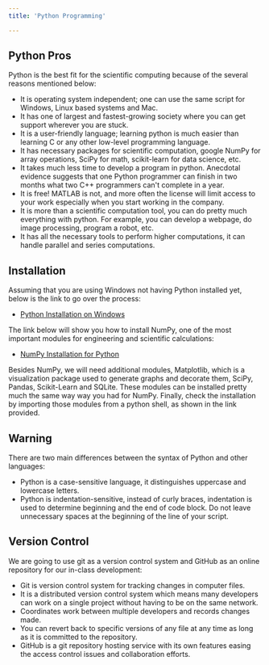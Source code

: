 ```yaml
---
title: 'Python Programming'

---
```


## Python Pros

Python is the best fit for the scientific computing because of the several reasons mentioned below:

- It is operating system independent; one can use the same script for Windows, Linux based systems and Mac.
- It has one of largest and fastest-growing society where you can get support wherever you are stuck.
- It is a user-friendly language; learning python is much easier than learning C or any other low-level programming language.
- It has necessary packages for scientific computation, google NumPy for array operations, SciPy for math, scikit-learn for data science, etc.
- It takes much less time to develop a program in python. Anecdotal evidence suggests that one Python programmer can finish in two months what two C++ programmers can't complete in a year.
- It is free! MATLAB is not, and more often the license will limit access to your work especially when you start working in the company.
- It is more than a scientific computation tool, you can do pretty much everything with python. For example, you can develop a webpage, do image processing, program a robot, etc.
- It has all the necessary tools to perform higher computations, it can handle parallel and series computations.


## Installation

Assuming that you are using Windows not having Python installed yet, below is the link to go over the process:

- [Python Installation on Windows][python-install]

The link below will show you how to install NumPy, one of the most important modules for engineering and scientific calculations:

- [NumPy Installation for Python][numpy-install]

Besides NumPy, we will need additional modules, Matplotlib, which is a visualization package used to generate graphs and decorate them, SciPy, Pandas, Scikit-Learn and SQLite. These modules can be installed pretty much the same way way you had for NumPy.
Finally, check the installation by importing those modules from a python shell, as shown in the link provided.

## Warning

There are two main differences between the syntax of Python and other languages:

- Python is a case-sensitive language, it distinguishes uppercase and lowercase letters.
- Python is indentation-sensitive, instead of curly braces, indentation is used to determine beginning and the end of code block. Do not leave unnecessary spaces at the beginning of the line of your script.


## Version Control

We are going to use git as a version control system and GitHub as an online repository for our in-class development:

- Git is version control system for tracking changes in computer files.
- It is a distributed version control system which means many developers can work on a single project without having to be on the same network.
- Coordinates work between multiple developers and records changes made.
- You can revert back to specific versions of any file at any time as long as it is committed to the repository.
- GitHub is a git repository hosting service with its own features easing the access control issues and collaboration efforts.

[//]: #

[python-install]: <https://www.youtube.com/watch?v=1JJ8-sCwDs4>
[numpy-install]: <https://www.youtube.com/watch?v=Z7L72qqFtn8>